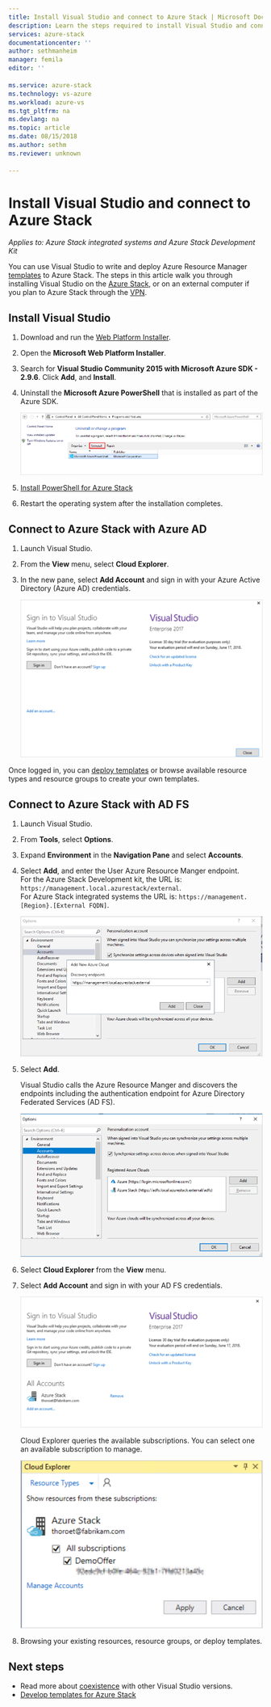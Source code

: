 ```yaml
---
title: Install Visual Studio and connect to Azure Stack | Microsoft Docs
description: Learn the steps required to install Visual Studio and connect to Azure Stack
services: azure-stack
documentationcenter: ''
author: sethmanheim
manager: femila
editor: ''

ms.service: azure-stack
ms.technology: vs-azure
ms.workload: azure-vs
ms.tgt_pltfrm: na
ms.devlang: na
ms.topic: article
ms.date: 08/15/2018
ms.author: sethm
ms.reviewer: unknown

---
```


# Install Visual Studio and connect to Azure Stack

*Applies to: Azure Stack integrated systems and Azure Stack Development Kit*

You can use Visual Studio to write and deploy Azure Resource Manager [templates](azure-stack-arm-templates.md) to Azure Stack. The steps in this article walk you through installing Visual Studio on the [Azure Stack](azure-stack-connect-azure-stack.md#connect-to-azure-stack-with-remote-desktop), or on an external computer if you plan to Azure Stack through the [VPN](azure-stack-connect-azure-stack.md#connect-to-azure-stack-with-vpn).

## Install Visual Studio

1. Download and run the [Web Platform Installer](https://www.microsoft.com/web/downloads/platform.aspx).  

2. Open the **Microsoft Web Platform Installer**.

3. Search for **Visual Studio Community 2015 with Microsoft Azure SDK - 2.9.6**. Click **Add**, and **Install**.

4. Uninstall the **Microsoft Azure PowerShell** that is installed as part of the Azure SDK.

    ![Screenshot of WebPI install steps](./media/azure-stack-install-visual-studio/image1.png) 

5. [Install PowerShell for Azure Stack](azure-stack-powershell-install.md)

6. Restart the operating system after the installation completes.

## Connect to Azure Stack with Azure AD

1. Launch Visual Studio.

2. From the **View** menu, select **Cloud Explorer**.

3. In the new pane, select **Add Account** and sign in with your Azure Active Directory (Azure AD) credentials.  

    ![Screenshot of Cloud Explorer once logged in and connected to Azure Stack](./media/azure-stack-install-visual-studio/image2.png)

Once logged in, you can [deploy templates](azure-stack-deploy-template-visual-studio.md) or browse available resource types and resource groups to create your own templates.  

## Connect to Azure Stack with AD FS

1. Launch Visual Studio.

2. From **Tools**, select **Options**.

3. Expand **Environment** in the **Navigation Pane** and select **Accounts**.

4. Select **Add**, and enter the User Azure Resource Manger endpoint.  
  For the Azure Stack Development kit, the URL is: `https://management.local.azurestack/external`.  
  For Azure Stack integrated systems the URL is: `https://management.[Region}.[External FQDN]`.

    ![X](./media/azure-stack-install-visual-studio/image5.png)

5. Select **Add**.  

    Visual Studio calls the Azure Resource Manger and discovers the endpoints including the authentication endpoint for Azure Directory Federated Services (AD FS).

    ![Screenshot of Cloud Explorer once logged in and connected to Azure Stack](./media/azure-stack-install-visual-studio/image6.png)

6. Select **Cloud Explorer** from the **View** menu.
7. Select **Add Account** and sign in with your AD FS credentials.  

    ![X](./media/azure-stack-install-visual-studio/image7.png)

    Cloud Explorer queries the available subscriptions. You can select one an available subscription to manage.

    ![X](./media/azure-stack-install-visual-studio/image8.png)

8. Browsing your existing resources, resource groups, or deploy templates.

## Next steps

 - Read more about [coexistence](https://msdn.microsoft.com/library/ms246609.aspx) with other Visual Studio versions.
 - [Develop templates for Azure Stack](azure-stack-develop-templates.md)